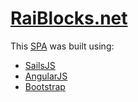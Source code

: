 # [RaiBlocks.net](https://raiblocks.net)

This [SPA](https://en.wikipedia.org/wiki/Single-page_application) was built using:

- [SailsJS](http://sailsjs.org)
- [AngularJS](https://angularjs.org)
- [Bootstrap](http://getbootstrap.com)